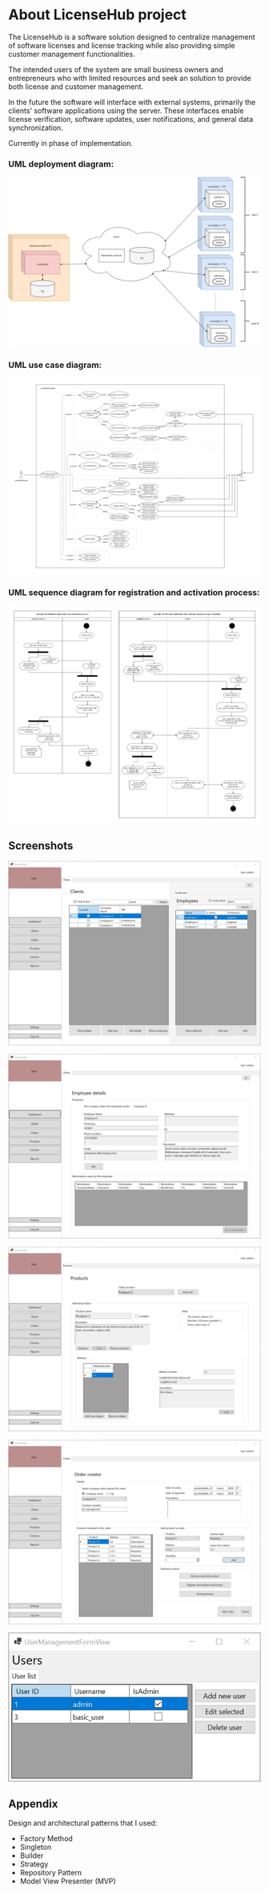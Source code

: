
# About LicenseHub project

The LicenseHub is a software solution designed to centralize management of software licenses and license tracking while also providing simple customer management functionalities.

The intended users of the system are small business owners and entrepreneurs who with limited resources and seek an
solution to provide both license and customer management.

In the future the software will interface with external systems, primarily the clients' software applications
using the server. These interfaces enable license verification, software updates, user notifications, and general data synchronization.

Currently in phase of implementation.

### UML deployment diagram:
![UML deployment diagram](https://raw.githubusercontent.com/p-malecki/LicenseHub/main/diagrams/uml_deployment_diagram.png?token=GHSAT0AAAAAACGZ7M33EOB3NZVEPO46TKGWZQBSN6Q)

### UML use case diagram:
![UML use case diagram](https://raw.githubusercontent.com/p-malecki/LicenseHub/main/diagrams/uml_use_case.png?token=GHSAT0AAAAAACGZ7M33RWCCRYJIYSOUZU2WZQBSOBQ)

### UML sequence diagram for registration and activation process:
![UML sequence diagram for registration and activation process](https://raw.githubusercontent.com/p-malecki/LicenseHub/main/diagrams/uml_sequence_diagram_registration_and_activation_process.png?token=GHSAT0AAAAAACGZ7M33MKZCGO4G32A76D7KZQBSN7Q)
## Screenshots

![Client view](https://raw.githubusercontent.com/p-malecki/LicenseHub/main/screenshots/2024-03-25%2015_29_59-LicenseHub.jpg?token=GHSAT0AAAAAACGZ7M33VHT7HNRRCLJMUGRWZQBTFRQ)

![Employee detail view](https://raw.githubusercontent.com/p-malecki/LicenseHub/main/screenshots/2024-03-25%2015_30_49-LicenseHub.jpg?token=GHSAT0AAAAAACGZ7M323NBSBW3AEJCALZAKZQBTFVQ)

![Product view](https://raw.githubusercontent.com/p-malecki/LicenseHub/main/screenshots/2024-03-25%2015_31_16-LicenseHub.jpg?token=GHSAT0AAAAAACGZ7M32INXY5SHBHHQOUEU6ZQBTFWQ)


![Order creator view](https://raw.githubusercontent.com/p-malecki/LicenseHub/main/screenshots/2024-03-25%2015_32_13-LicenseHub.jpg?token=GHSAT0AAAAAACGZ7M324XXODH3LFKCLDLJKZQBTFXQ)

![User management view](https://raw.githubusercontent.com/p-malecki/LicenseHub/main/screenshots/2024-03-25%2015_32_48-UserManagementFormView.jpg?token=GHSAT0AAAAAACGZ7M32TETTYQLQPULRFURCZQBTFYQ)
## Appendix

Design and architectural patterns that I used:

- Factory Method
- Singleton
- Builder
- Strategy
- Repository Pattern
- Model View Presenter (MVP)
